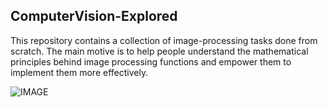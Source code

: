 ## ComputerVision-Explored

This repository contains a collection of image-processing tasks done from scratch. The main motive is to help people understand the mathematical principles behind image processing functions and empower them to implement them more effectively.

![IMAGE](https://github.com/SadhaSivamx/ComputerVision-Explored/assets/106687593/d55cb487-a919-45bc-bf11-ea6c410812d5)

